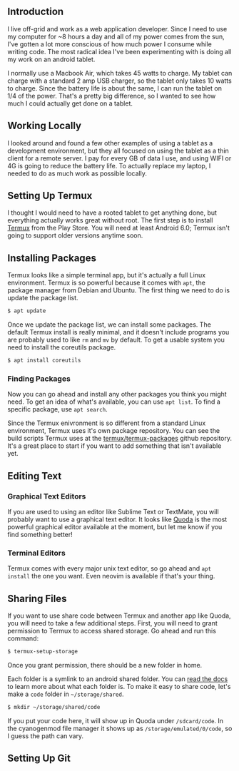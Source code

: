 ## Introduction

I live off-grid and work as a web application developer.  Since I need to use my computer for ~8 hours a day and all of my power comes from the sun, I've gotten a lot more conscious of how much power I consume while writing code.  The most radical idea I've been experimenting with is doing all my work on an android tablet.

I normally use a Macbook Air, which takes 45 watts to charge.  My tablet can charge with a standard 2 amp USB charger, so the tablet only takes 10 watts to charge.  Since the battery life is about the same, I can run the tablet on 1/4 of the power.  That's a pretty big difference, so I wanted to see how much I could actually get done on a tablet.

## Working Locally

I looked around and found a few other examples of using a tablet as a development environment, but they all focused on using the tablet as a thin client for a remote server.  I pay for every GB of data I use, and using WIFI or 4G is going to reduce the battery life.  To actually replace my laptop, I needed to do as much work as possible locally.

## Setting Up Termux

I thought I would need to have a rooted tablet to get anything done, but everything actually works great without root.  The first step is to install [Termux](https://termux.com) from the Play Store.  You will need at least Android 6.0; Termux isn't going to support older versions anytime soon.

## Installing Packages

Termux looks like a simple terminal app, but it's actually a full Linux environment.  Termux is so powerful because it comes with `apt`, the package manager from Debian and Ubuntu.  The first thing we need to do is update the package list.

```bash
$ apt update
```

Once we update the package list, we can install some packages.  The default Termux install is really minimal, and it doesn't include programs you are probably used to like `rm` and `mv` by default.  To get a usable system you need to install the coreutils package.

```bash
$ apt install coreutils
```

### Finding Packages

Now you can go ahead and install any other packages you think you might need.  To get an idea of what's available, you can use `apt list`.  To find a specific package, use `apt search`.

Since the Termux enivronment is so different from a standard Linux environment, Termux uses it's own package repository.  You can see the build scripts Termux uses at the [termux/termux-packages](https://github.com/termux/termux-packages) github repository.  It's a great place to start if you want to add something that isn't available yet.

## Editing Text

### Graphical Text Editors

If you are used to using an editor like Sublime Text or TextMate, you will probably want to use a graphical text editor.  It looks like [Quoda](http://www.getquoda.com/) is the most powerful graphical editor available at the moment, but let me know if you find something better!

### Terminal Editors

Termux comes with every major unix text editor, so go ahead and `apt install` the one you want.  Even neovim is available if that's your thing.

<!-- vim screenshot -->

## Sharing Files

If you want to use share code between Termux and another app like Quoda, you will need to take a few additional steps.  First, you will need to grant permission to Termux to access shared storage.  Go ahead and run this command:

```bash
$ termux-setup-storage
```

Once you grant permission, there should be a new folder in home.

<!-- screenshot here -->

Each folder is a symlink to an android shared folder.  You can [read the  docs](https://termux.com/storage.html) to learn more about what each folder is.  To make it easy to share code, let's make a `code` folder in `~/storage/shared`.

```bash
$ mkdir ~/storage/shared/code
```

If you put your code here, it will show up in Quoda under `/sdcard/code`.  In the cyanogenmod file manager it shows up as `/storage/emulated/0/code`, so I guess the path can vary.

<!-- Quoda screenshot -->

## Setting Up Git


